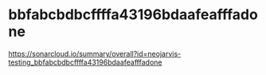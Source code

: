 # bbfabcbdbcffffa43196bdaafeafffadone
https://sonarcloud.io/summary/overall?id=neojarvis-testing_bbfabcbdbcffffa43196bdaafeafffadone
